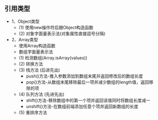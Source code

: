 ## 引用类型
- 1、Object类型
  - (1) 使用new操作符后跟Object构造函数
  - (2) 对象字面量表示法(对象属性直接逗号分隔)
- 2、Array类型
  - 使用Array构造函数
  - 数组字面量表示法
  - (1) 检测数组(Array.isArray(values))
  - (2) 转换方法
  - (3) 栈方法 (后进先出)
    - push()方法-推入参数添加到数组末尾并返回修改后的数组长度
    - pop()方法-从数组末尾移除最后一项并减少数组的length值，返回移除的项
  - (4) 队列方法 (先进先出)
    - shift()方法-移除数组中的第一个项并返回该值同时将数组长度减一
    - unshift()方法-在数组前端添加任意个项并返回新数组的长度
  - (5) 重排序方法